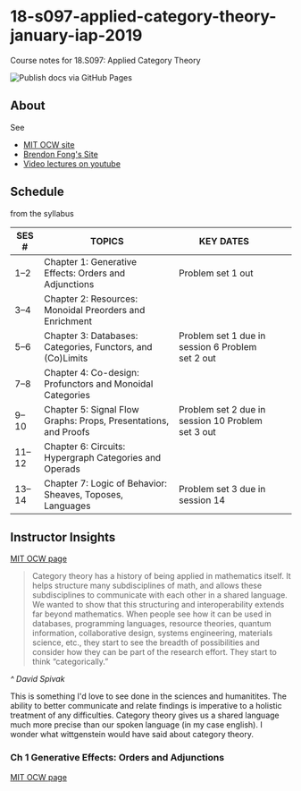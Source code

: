 # 18-s097-applied-category-theory-january-iap-2019 
Course notes for 18.S097: Applied Category Theory

![Publish docs via GitHub Pages](https://github.com/sblack4/18-s097-applied-category-theory-january-iap-2019/workflows/Publish%20docs%20via%20GitHub%20Pages/badge.svg?branch=master)

## About 
See
- [MIT OCW site](https://ocw.mit.edu/courses/mathematics/18-s097-applied-category-theory-january-iap-2019/index.htm)
- [Brendon Fong's Site](http://brendanfong.com/7sketches.html)
- [Video lectures on youtube](https://www.youtube.com/user/youdsp/playlists)

## Schedule
from the syllabus

| SES # | TOPICS                                                          | KEY DATES                                         |   |   |
|-------|-----------------------------------------------------------------|---------------------------------------------------|---|---|
| 1–2   | Chapter 1: Generative Effects: Orders and Adjunctions           | Problem set 1 out                                 |   |   |
| 3–4   | Chapter 2: Resources: Monoidal Preorders and Enrichment         |                                                   |   |   |
| 5–6   | Chapter 3: Databases: Categories, Functors, and (Co)Limits      | Problem set 1 due in session 6 Problem set 2 out  |   |   |
| 7–8   | Chapter 4: Co-design: Profunctors and Monoidal Categories       |                                                   |   |   |
| 9–10  | Chapter 5: Signal Flow Graphs: Props, Presentations, and Proofs | Problem set 2 due in session 10 Problem set 3 out |   |   |
| 11–12 | Chapter 6: Circuits: Hypergraph Categories and Operads          |                                                   |   |   |
| 13–14 | Chapter 7: Logic of Behavior: Sheaves, Toposes, Languages       | Problem set 3 due in session 14                   |   |   |

## Instructor Insights
[MIT OCW page](https://ocw.mit.edu/courses/mathematics/18-s097-applied-category-theory-january-iap-2019/instructor-insights/)

> Category theory has a history of being applied in mathematics itself. It helps structure many subdisciplines of math, and allows these subdisciplines to communicate with each other in a shared language. We wanted to show that this structuring and interoperability extends far beyond mathematics. When people see how it can be used in databases, programming languages, resource theories, quantum information, collaborative design, systems engineering, materials science, etc., they start to see the breadth of possibilities and consider how they can be part of the research effort. They start to think “categorically.”

_^ David Spivak_

This is something I'd love to see done in the sciences and humanitites.
The ability to better communicate and relate findings is imperative to a holistic treatment of any difficulties.
Category theory gives us a shared language much more precise than our spoken language (in my case english).
I wonder what wittgenstein would have said about category theory. 

### Ch 1 Generative Effects: Orders and Adjunctions
[MIT OCW page](https://ocw.mit.edu/courses/mathematics/18-s097-applied-category-theory-january-iap-2019/lecture-videos-and-readings/chapter-1-generative-effects-orders-and-adjunctions/)


